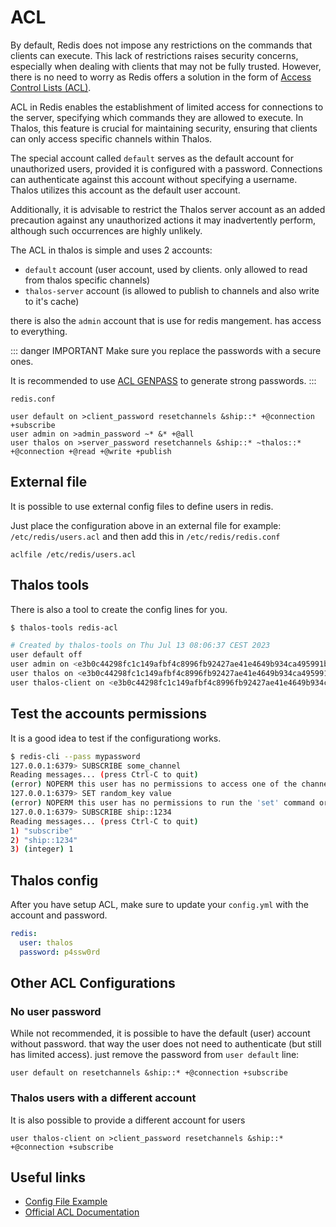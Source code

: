 # ACL

By default, Redis does not impose any restrictions on the commands that clients can execute. This lack of
restrictions raises security concerns, especially when dealing with clients that may not be fully trusted.
However, there is no need to worry as Redis offers a solution in the form of [Access Control Lists (ACL)](https://en.wikipedia.org/wiki/Access-control_list).

ACL in Redis enables the establishment of limited access for connections to the server, specifying which
commands they are allowed to execute. In Thalos, this feature is crucial for maintaining security, ensuring
that clients can only access specific channels within Thalos.

The special account called `default` serves as the default account for unauthorized users, provided it is
configured with a password. Connections can authenticate against this account without specifying a username.
Thalos utilizes this account as the default user account.

Additionally, it is advisable to restrict the Thalos server account as an added precaution against any unauthorized actions it may inadvertently perform, although such occurrences are highly unlikely.

The ACL in thalos is simple and uses 2 accounts:

* `default` account (user account, used by clients. only allowed to read from thalos specific channels)
* `thalos-server` account (is allowed to publish to channels and also write to it's cache)

there is also the `admin` account that is use for redis mangement. has access to everything.

::: danger IMPORTANT
Make sure you replace the passwords with a secure ones.

It is recommended to use [ACL GENPASS](https://redis.io/commands/acl-genpass) to generate strong passwords.
:::

`redis.conf`

```
user default on >client_password resetchannels &ship::* +@connection +subscribe
user admin on >admin_password ~* &* +@all
user thalos on >server_password resetchannels &ship::* ~thalos::* +@connection +@read +@write +publish

```

## External file

It is possible to use external config files to define users in redis.

Just place the configuration above in an external file for example: `/etc/redis/users.acl` and then add this in `/etc/redis/redis.conf`

```
aclfile /etc/redis/users.acl
```

## Thalos tools

There is also a tool to create the config lines for you.

```sh
$ thalos-tools redis-acl

# Created by thalos-tools on Thu Jul 13 08:06:37 CEST 2023
user default off
user admin on <e3b0c44298fc1c149afbf4c8996fb92427ae41e4649b934ca495991b7852b855 ~* &* +@all
user thalos on <e3b0c44298fc1c149afbf4c8996fb92427ae41e4649b934ca495991b7852b855 resetchannels &ship::* ~thalos::* +@connection +@read +@write +publish
user thalos-client on <e3b0c44298fc1c149afbf4c8996fb92427ae41e4649b934ca495991b7852b855 resetchannels &ship::* +@connection +subscribe
```

## Test the accounts permissions

It is a good idea to test if the configurationg works.

```sh
$ redis-cli --pass mypassword
127.0.0.1:6379> SUBSCRIBE some_channel
Reading messages... (press Ctrl-C to quit)
(error) NOPERM this user has no permissions to access one of the channels used as arguments
127.0.0.1:6379> SET random_key value
(error) NOPERM this user has no permissions to run the 'set' command or its subcommand
127.0.0.1:6379> SUBSCRIBE ship::1234
Reading messages... (press Ctrl-C to quit)
1) "subscribe"
2) "ship::1234"
3) (integer) 1

```

## Thalos config

After you have setup ACL, make sure to update your `config.yml` with the account and password.

```yaml
redis:
  user: thalos
  password: p4ssw0rd
```

## Other ACL Configurations

### No user password

While not recommended, it is possible to have the default (user) account without password. that way the user does not need to authenticate (but still has limited access). just remove the password from `user default` line:

```
user default on resetchannels &ship::* +@connection +subscribe
```

### Thalos users with a different account

It is also possible to provide a different account for users

```
user thalos-client on >client_password resetchannels &ship::* +@connection +subscribe
```

## Useful links

* [Config File Example](https://redis.io/docs/management/config-file)
* [Official ACL Documentation](https://redis.io/docs/management/security/acl)